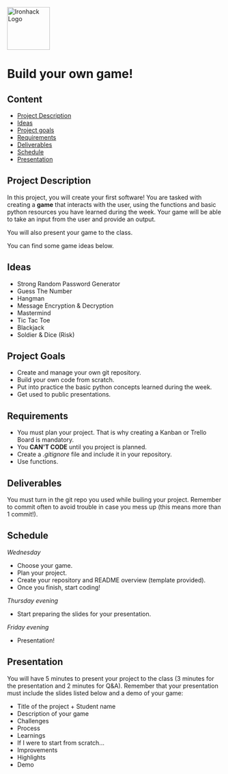 <img src="https://bit.ly/2VnXWr2" alt="Ironhack Logo" width="100"/>

# Build your own game!

## Content
- [Project Description](#project-description)
- [Ideas](#ideas)
- [Project goals](#project-goals)
- [Requirements](#requirements)
- [Deliverables](#deliverables)
- [Schedule](#schedule)
- [Presentation](#presentation)

<a name="project-description"></a>

## Project Description
In this project, you will create your first software!
You are tasked with creating a **game** that interacts with the user, using the functions and basic python resources you have learned during the week. Your game will be able to take an input from the user and provide an output. 

You will also present your game to the class. 

You can find some game ideas below.

<a name="ideas"></a>

## Ideas
* Strong Random Password Generator
* Guess The Number
* Hangman
* Message Encryption & Decryption
* Mastermind
* Tic Tac Toe
* Blackjack
* Soldier & Dice (Risk)

<a name="project-goals"></a>

## Project Goals
* Create and manage your own git repository. 
* Build your own code from scratch. 
* Put into practice the basic python concepts learned during the week.
* Get used to public presentations. 

<a name="requirements"></a>

## Requirements
* You must plan your project. That is why creating a Kanban or Trello Board is mandatory.
* You **CAN'T CODE** until you project is planned. 
* Create a *.gitignore* file and include it in your repository. 
* Use functions. 

<a name="deliverables"></a>

## Deliverables
You must turn in the git repo you used while builing your project. Remember to commit often to avoid trouble in case you mess up (this means more than 1 commit!).

<a name="schedule"></a>

## Schedule
*Wednesday*
* Choose your game.
* Plan your project.
* Create your repository and README overview (template provided).
* Once you finish, start coding!

*Thursday evening*
* Start preparing the slides for your presentation. 

*Friday evening*
* Presentation!

<a name="presentation"></a>

## Presentation
You will have 5 minutes to present your project to the class (3 minutes for the presentation and 2 minutes for Q&A). Remember that your presentation must include the slides listed below and a demo of your game:

* Title of the project + Student name  
* Description of your game  
* Challenges  
* Process  
* Learnings    
* If I were to start from scratch...    
* Improvements  
* Highlights  
* Demo   